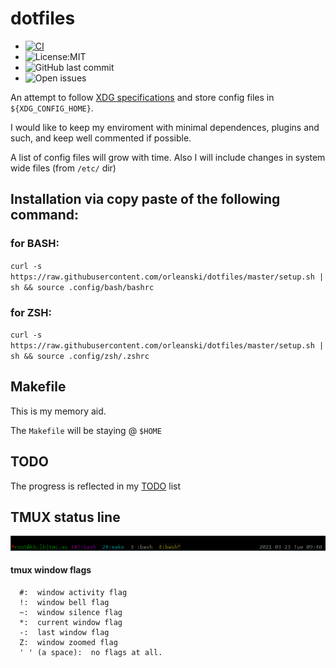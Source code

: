 # dotfiles
* [![CI](https://github.com/orleanski/dotfiles/actions/workflows/main.yml/badge.svg)](https://github.com/orleanski/dotfiles/actions/workflows/main.yml)
* ![License:MIT](https://img.shields.io/github/license/orleanski/dotfiles)
* ![GitHub last commit](https://img.shields.io/github/last-commit/orleanski/dotfiles)
* ![Open issues](https://img.shields.io/github/issues-raw/orleanski/dotfiles?style=plastic)


An attempt to follow [XDG specifications](https://specifications.freedesktop.org/basedir-spec/basedir-spec-latest.html) and store config files in ``${XDG_CONFIG_HOME}``.

I would like to keep my enviroment with minimal dependences, plugins and such, and keep well commented if possible.

A list of config files will grow with time. Also I will include changes in system wide files (from ``/etc/`` dir)

## Installation via copy paste of the following command:
### for BASH:
``curl -s https://raw.githubusercontent.com/orleanski/dotfiles/master/setup.sh | sh && source .config/bash/bashrc``

### for ZSH:
``curl -s https://raw.githubusercontent.com/orleanski/dotfiles/master/setup.sh | sh && source .config/zsh/.zshrc``

## Makefile
This is my memory aid.

The ``Makefile`` will be staying @ ``$HOME``

## TODO
The progress is reflected in my [TODO](TODO.md) list

## TMUX status line

![tmux status line](tmux_status.png?raw=true)

#### tmux window flags
````shell
  #:  window activity flag
  !:  window bell flag
  ~:  window silence flag
  *:  current window flag
  -:  last window flag
  Z:  window zoomed flag
  ' ' (a space):  no flags at all.
````
